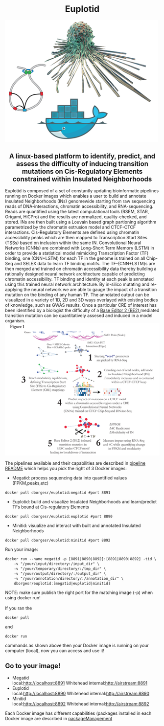 
<h1><center>Euplotid</center></h1>
<img src="src/graphical_abstract.png" style="width: 500px;">
<h2><center> A linux-based platform to identify, predict, and assess the difficulty of inducing transition mutations on Cis-Regulatory Elements constrained within Insulated Neighborhoods </center></h2>
Euplotid is composed of a set of constantly updating bioinformatic pipelines running on Docker images which enables a user to build and annotate Insulated Neighborhoods (INs) genomewide starting from raw sequencing reads of DNA-interactions, chromatin accessibility, and RNA-sequencing. Reads are quantified using the latest computational tools (RSEM, STAR, Origami, HiCPro) and the results are normalized, quality-checked, and stored. INs are then built using a Louvain based graph partioning algorithm parametrized by the chromatin extrusion model and CTCF-CTCF interactions. Cis-Regulatory Elements are defined using chromatin accessibility peaks which are then mapped to Transcription Start Sites (TSSs) based on inclusion within the same IN. Convolutional Neural Networks (CNNs) are combined with Long-Short Term Memory (LSTM) in order to provide a statistical model mimicking Transcription Factor (TF) binding, one (CNN+LSTM) for each TF in the genome is trained on all Chip-Seq and SELEX data to learn TF binding motifs. The TF-(CNN+LSTM)s are then merged and trained on chromatin accessibility data thereby building a rationally designed neural network architecture capable of predicting chromatin accessibility. TF binding and identity at each peak is annotated using this trained neural network architecture. By in-silico mutating and re-applying the neural network we are able to gauge the impact of a transition mutation on the binding of any human TF. The annotated output can be visualized in a variety of 1D, 2D and 3D ways overlayed with existing bodies of knowledge, such as GWAS results. Once a particular CRE of interest has been identified by a biologist the difficulty of a <a href="http://www.nature.com/nature/journal/v533/n7603/full/nature17946.html"> Base Editor 2 (BE2) </a> mediated transition mutation can be quantitatively assesed and induced in a model organism. 
<img src="src/fig1_overview.png" style="width: 5=800px;">

The pipelines available and their capabilities are described in [pipeline README](pipelines/README.ipynb) which helps you pick the right of 3 Docker images:
* Megatid: process sequencing data into quantified values (FPKM,peaks,etc)
~~~ 
docker pull dborgesr/euplotid:megatid #port 8891 
~~~
* Euplotid: build and visualize Insulated Neighborhoods and learn/predict TFs bound at Cis-regulatory Elements
~~~
docker pull dborgesr/euplotid:euplotid #port 8890
~~~
* Minitid: visualize and interact with built and annotated Insulated Neighborhoods
~~~
docker pull dborgesr/euplotid:minitid #port 8892
~~~

Run your image:<br>
~~~
docker run --name megatid -p [8891|8890|8892]:[8891|8890|8892] -tid \
	-v "/your/input/directory:/input_dir" \
	-v "/your/temporary/directory/:/tmp_dir" \
	-v "/your/output/directory/:/output_dir" \
	-v "/your/annotation/directory/:/annotation_dir" \
	dborgesr/euplotid:[megatid|euplotid|minitid]
~~~
NOTE: make sure publish the right port for the matching image (-p) when using docker run! <br><br>
If you ran the 
~~~
docker pull 
~~~ 
and 
~~~ 
docker run
~~~ 
commands as shown above then your Docker image is running on your computer (local), now you can access and use it!
## Go to your image!
* Megatid <br> local:[http://localhost:8891](http://localhost:8891) Whitehead internal:[http://airstream:8891](http://airstream:8891)
* Euplotid <br> local:[http://localhost:8890](http://localhost:8890) Whitehead internal:[http://airstream:8890](http://airstream:8890)
* Minitid <br> local:[http://localhost:8892](http://localhost:8892) Whitehead internal:[http://airstream:8892](http://airstream:8892)

Each Docker image has different capabilities (packages installed in each Docker image are described in [packageManagement](pipelines/packageManagement.ipynb) 

